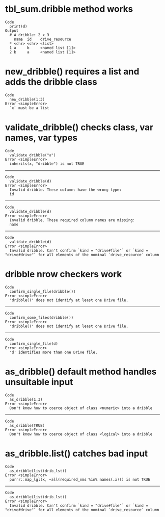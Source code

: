 # tbl_sum.dribble method works

    Code
      print(d)
    Output
      # A dribble: 2 x 3
        name  id    drive_resource  
      * <chr> <chr> <list>          
      1 a     b     <named list [1]>
      2 b     a     <named list [1]>

# new_dribble() requires a list and adds the dribble class

    Code
      new_dribble(1:3)
    Error <simpleError>
      `x` must be a list

# validate_dribble() checks class, var names, var types

    Code
      validate_dribble("a")
    Error <simpleError>
      inherits(x, "dribble") is not TRUE

---

    Code
      validate_dribble(d)
    Error <simpleError>
      Invalid dribble. These columns have the wrong type:
      id

---

    Code
      validate_dribble(d)
    Error <simpleError>
      Invalid dribble. These required column names are missing:
      name

---

    Code
      validate_dribble(d)
    Error <simpleError>
      Invalid dribble. Can't confirm `kind = "drive#file"` or `kind = "drive#drive"` for all elements of the nominal `drive_resource` column

# dribble nrow checkers work

    Code
      confirm_single_file(dribble())
    Error <simpleError>
      'dribble()' does not identify at least one Drive file.

---

    Code
      confirm_some_files(dribble())
    Error <simpleError>
      'dribble()' does not identify at least one Drive file.

---

    Code
      confirm_single_file(d)
    Error <simpleError>
      'd' identifies more than one Drive file.

# as_dribble() default method handles unsuitable input

    Code
      as_dribble(1.3)
    Error <simpleError>
      Don't know how to coerce object of class <numeric> into a dribble

---

    Code
      as_dribble(TRUE)
    Error <simpleError>
      Don't know how to coerce object of class <logical> into a dribble

# as_dribble.list() catches bad input

    Code
      as_dribble(list(drib_lst))
    Error <simpleError>
      purrr::map_lgl(x, ~all(required_nms %in% names(.x))) is not TRUE

---

    Code
      as_dribble(list(drib_lst))
    Error <simpleError>
      Invalid dribble. Can't confirm `kind = "drive#file"` or `kind = "drive#drive"` for all elements of the nominal `drive_resource` column

